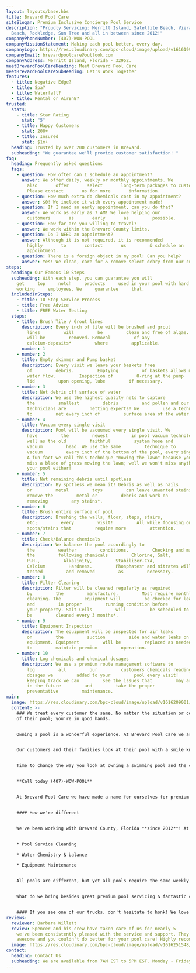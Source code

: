 ```yaml
---
layout: layouts/base.hbs
title: Brevard Pool Care
siteSlogan: Premium Inclusive Concierge Pool Service
description: "Proudly Servicing: Merritt Island, Satellite Beach, Viera, Cocoa
  Beach, Rockledge, Sun Tree and all in between since 2012!"
companyPhoneNumber: (407)-WOW-POOL
companyMissionStatement: Making each pool better, every day.
companyLogo: https://res.cloudinary.com/bpc-cloud/image/upload/v1616199932/images/logo_jr9gmt.png
companyEmail: brevardpoolcare@outlook.com
companyAddress: Merritt Island, Florida - 32952.
meetBrevardPoolCareHeading: Meet Brevard Pool Care
meetBrevardPoolCareSubHeading: Let's Work Together
features:
  - title: Negative Edge?
  - title: Spa?
  - title: Waterfall?
  - title: Rental or AirBnB?
trusted:
  stats:
    - title: Star Rating
      stat: "5"
    - title: Happy Customers
      stat: 200+
    - title: Insured
      stat: $1m+
  heading: Trusted by over 200 customers in Brevard.
  subheading: "We guarantee we'll provide customer satisfaction! "
faq:
  heading: Frequently asked questions
  faqs:
    - question: How often can I schedule an appointment?
      answer: We offer daily, weekly or monthly appointments. We
        also       offer       select       long-term packages to customers.
        Please contact       us for more       information.
    - question: How much extra do chemicals cost in my appointment?
      answer: $0! We include it with every appointment made!
    - question: If I need an early appointment, can you do that?
      answer: We work as early as 7 AM! We love helping our
        customers       as       early       as         possible.
    - question: How far are you willing to travel?
      answer: We work within the Brevard County limits.
    - question: Do I NEED an appointment?
      answer: Although it is not required, it is recommended
        highly       to       contact       us         & schedule an
        appointment.
    - question: There is a foreign object in my pool! Can you help?
      answer: Yes! We clean, care for & remove select debry from our customer's pools!
steps:
  heading: Our Famous 10 Steps
  subheading: With each step, you can guarantee you will
    get     top     notch     products     used in your pool with hard
    working     employees. We     guarantee     that.
  includedInSteps:
    - title: 10 Step Service Process
    - title: Free Advice
    - title: FREE Water Testing
  steps:
    - title: Brush Tile / Grout lines
      description: Every inch of tile will be brushed and grout
        lines         will         be         clean and free of algae. Tile scum
        will be         removed. Removal         of any
        calcium-deposits*         where         applicable.
      number: 1
    - number: 2
      title: Empty skimmer and Pump basket
      description: Every visit we leave your baskets free
        of         debris.         Emptying         of baskets allows maximum
        water flow.         Inspection of         O-ring at the pump
        lid         upon opening, lube         if necessary.
    - number: 3
      title: Net debris off surface of water
      description: We use the highest quality nets to capture
        the         smallest         debris         and pollen and our
        technicians are         netting experts! We         use a technique
        to         net every inch of         surface area of the water.
    - number: 4
      title: Vacuum every single visit
      description: Pool will be vacuumed every single visit. We
        have         the         newest         in pool vacuum technology as
        well as the old         faithful         system hose and
        vacuum         head. We use the same         technique to
        vacuum         every inch of the bottom of the pool, every single visit.
        A fun fact we call this technique "mowing the lawn" because you wouldn't
        miss a blade of grass mowing the lawn; well we won't miss anything in
        your pool either!
    - number: 5
      title: Net remaining debris until spotless
      description: By spotless we mean it! Debris as well as nails
        or         metal         toys         can leave unwanted stains. We can
        remove the         metal or         debris and work on
        removing         any stains*.
    - number: 6
      title: Brush entire surface of pool
      description: Brushing the walls, floor, steps, stairs,
        etc;         every         visit!         All while focusing on
        spots/stains that         require more         attention.
    - number: 7
      title: Check/Balance chemicals
      description: We balance the pool accordingly to
        the         weather         conditions.         Checking and maintaining
        the         following chemicals         Chlorine, Salt,
        P.H.,         Alkalinity,         Stabilizer-CYA,
        Calcium         Hardness.         Phosphates* and nitrates will be
        tested         and removed         as         necessary.
    - number: 8
      title: Filter Cleaning
      description: Filter will be cleaned regularly as required
        by         the         manufacture.         Most require monthly
        cleaning. The         equipment will         be checked for leaks
        and         in proper         running condition before         leaving
        your property. Salt Cells         will         be scheduled to
        be         cleaned every 3 months*.
    - number: 9
      title: Equipment Inspection
      description: The equipment will be inspected for air leaks
        on         the         suction         side and water leaks on
        equipment. Equipment         will be         replaced as needed
        to         maintain premium         operation.
    - number: 10
      title: Log chemicals and chemical dosages
      description: We use a premium route management software to
        log         all         our         customers chemicals readings and
        dosages we         added to your         pool every visit!         By
        keeping track we can         see the issues that         may arise well
        in the future         and         take the proper
        preventative         maintenance.
main:
  image: https://res.cloudinary.com/bpc-cloud/image/upload/v1616209001/images/pool-testing_psiofz.jpg
  content: >-
    ### We treat every customer the same. No matter the situation or condition
    of their pool; you're in good hands.


    Owning a pool is a wonderful experience. At Brevard Pool Care we are here to take that experience to the next level! By bringing joy and memories that will last a lifetime in your well manicured beautiful pool!


    Our customers and their families look at their pool with a smile knowing that it's always ready for them to enjoy. Whether you enjoy sipping your cup of coffee near the water's edge or maybe you're a daily swimmer?


    Time to change the way you look at owning a swimming pool and the chores it evolves. Start looking at your pool with a smile while making memories, by letting us take over your pools weekly maintenance plan today! One of our friendly service technicians would love to put a smile on your face! After when you see your pool and all you can say is "WOW".


    **Call today (407)-WOW-POOL**


    At Brevard Pool Care we have made a name for ourselves for premium pool service. We are not satisfied until YOU ARE satisfied - maintenance, cleaning, power washing, green pools, chlorine or salt - we come prepared and do not leave until all expectations are met.


    #### How we're different


    We've been working with Brevard County, Florida **since 2012**! At Brevard Pool Care we have been a premium pool concierge service since day one. We offer an all inclusive premium servicing focusing on every aspect of your pool. We break our weekly service plans with all three aspects of the pool in mind.


    * Pool Service Cleaning

    * Water Chemistry & balance

    * Equipment Maintenance


    All pools are different, but yet all pools require the same weekly maintenance procedure. At Brevard Pool Care we have perfected a **10 step process** to cover the three aspects listed above. 


    What do we bring besides great premium pool servicing & fantastic customer service?  Every appointment our pool trucks are well equipped mobile pool store on wheels to your residence / location.


    #### If you see one of our trucks, don't hesitate to honk! We love seeing friendly faces!
reviews:
  reviewer: Barbara Willett
  review: Spencer and his crew have taken care of us for nearly 5       years and
    we've been consistently pleased with the service and support. They are
    awesome and you couldn't do better for your pool care! Highly recommended!
  image: https://res.cloudinary.com/bpc-cloud/image/upload/v1616251548/images/pool-salt_mtxhzg.jpg
contact:
  heading: Contact Us
  subheading: We are available from 7AM EST to 5PM EST. Monday - Friday.
---
```

